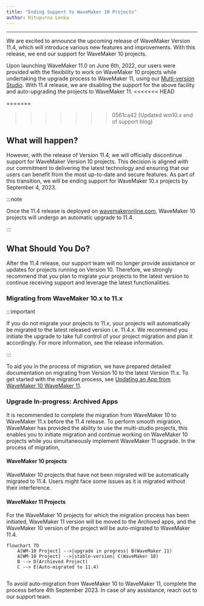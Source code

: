 ```yaml
---
title: "Ending Support to WaveMaker 10 Projects"
author: Ritupurna Lenka
---
```

---

We are excited to announce the upcoming release of WaveMaker Version 11.4, which will introduce various new features and improvements. With this release, we end our support for WaveMaker 10 projects. 

Upon launching WaveMaker 11.0 on June 6th, 2022, our users were provided with the flexibility to work on WaveMaker 10 projects while undertaking the upgrade process to WaveMaker 11, using our [Multi-version Studio](https://docs.wavemaker.com/learn/app-development/wavemaker-overview/faqs-11/#what-is-multi-version-studio). With 11.4 release, we are disabling the support for the above facility and auto-upgrading the projects to WaveMaker 11. 
<<<<<<< HEAD

<!-- truncate -->
=======
>>>>>>> 0561ca42 (Updated wm10.x end of support blog)

<!-- truncate -->

## What will happen?

However, with the release of Version 11.4, we will officially discontinue support for WaveMaker Version 10 projects. This decision is aligned with our commitment to delivering the latest technology and ensuring that our users can benefit from the most up-to-date and secure features. As part of this transition, we will be ending support for WaveMaker 10.x projects by September 4, 2023.

:::note

Once the 11.4 release is deployed on [wavemakeronline.com](https://www.wavemakeronline.com/studio/#/projects), WaveMaker 10 projects will undergo an automatic upgrade to 11.4.

:::

## What Should You Do?

After the 11.4 release, our support team will no longer provide assistance or updates for projects running on Version 10. Therefore, we strongly recommend that you plan to migrate your projects to the latest version to continue receiving support and leverage the latest functionalities.

### Migrating from WaveMaker 10.x to 11.x

:::important

If you do not migrate your projects to 11.x, your projects will automatically be migrated to the latest released version i.e. 11.4.x. We recommend you initiate the upgrade to take full control of your project migration and plan it accordingly. For more information, see the release information.

:::

To aid you in the process of migration, we have prepared detailed documentation on migrating from Version 10 to the latest Version 11.x. To get started with the migration process, see [Updating an App from WaveMaker 10 WaveMaker 11](https://docs.wavemaker.com/learn/how-tos/upgrade-guide-wavemaker-10-to-11).

### Upgrade In-progress: Archived Apps

It is recommended to complete the migration from WaveMaker 10 to WaveMaker 11.x before the 11.4 release. To perform smooth migration, WaveMaker has provided the ability to use the multi-studio projects, this enables you to initiate migration and continue working on WaveMaker 10 projects while you simultaneously implement WaveMaker 11 upgrade. In the process of migration,

#### WaveMaker 10 projects 
  
WaveMaker 10 projects that have not been migrated will be automatically migrated to 11.4. Users might face some issues as it is migrated without their interference. 

#### WaveMaker 11 Projects

For the WaveMaker 10 projects for which the migration process has been initiated, WaveMaker 11 version will be moved to the Archived apps, and the WaveMaker 10 version of the project will be auto-migrated to WaveMaker 11.4.


```mermaid
flowchart TD
    A[WM-10 Project] -->|upgrade in progress| B(WaveMaker 11)
    A[WM-10 Project] -->|stable-version| C(WaveMaker 10)
    B --> D(Archieved Project)
    C --> E(Auto-migrated to 11.4)
    
```

To avoid auto-migration from WaveMaker 10 to WaveMaker 11, complete the process before 4th September 2023. In case of any assistance, reach out to our support team.







